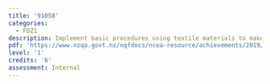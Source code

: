 ```yaml
---
title: '91058'
categories:
  - FDZ1
description: Implement basic procedures using textile materials to make a specified product
pdf: 'https://www.nzqa.govt.nz/nqfdocs/ncea-resource/achievements/2019/as91058.pdf'
level: '1'
credits: '6'
assessment: Internal
---
```


